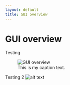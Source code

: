 ```yaml
---
layout: default
title: GUI overview
---
```

# GUI overview
Testing
<figure>
  <img src="{{site.url}}/assets/images/GUI_1.jpg" alt="GUI overview"/>
  <figcaption>This is my caption text.</figcaption>
</figure>

Testing 2
![alt text](https://github.com/ColTapp/ColTapp.github.io/tree/master/assets/images/GUI_1.png "GUI overview")
